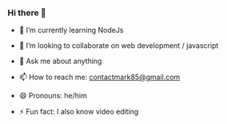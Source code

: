 ### Hi there 👋

<!--
**con1mark/con1mark** is a ✨ _special_ ✨ repository because its `README.md` (this file) appears on your GitHub profile.
- 🔭 I’m currently working on ...
- 🤔 I’m looking for help with 
-->



- 🌱 I’m currently learning NodeJs
- 👯 I’m looking to collaborate on web development /  javascript

- 💬 Ask me about anything
- 📫 How to reach me: contactmark85@gmail.com
- 😄 Pronouns: he/him
- ⚡ Fun fact: I also know video editing

